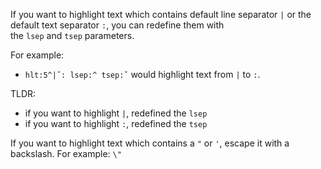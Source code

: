 If you want to highlight text which contains default line separator `|` or the default text separator `:`, you can redefine them with the `lsep` and `tsep` parameters.

For example: 
- `hlt:5^|ˇ: lsep:^ tsep:ˇ` would highlight text from `|` to `:`.

TLDR:
- if you want to highlight `|`, redefined the `lsep`
- if you want to highlight `:`, redefined the `tsep` 

If you want to highlight text which contains a `"` or `'`, escape it with a backslash.
For example: `\"`